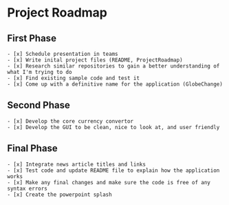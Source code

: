 # Project Roadmap 
## First Phase
    - [x] Schedule presentation in teams
    - [x] Write inital project files (README, ProjectRoadmap)
    - [x] Research similar repositories to gain a better understanding of what I'm trying to do 
    - [x] Find existing sample code and test it 
    - [x] Come up with a definitive name for the application (GlobeChange)
## Second Phase
    - [x] Develop the core currency convertor
    - [x] Develop the GUI to be clean, nice to look at, and user friendly


## Final Phase
    - [x] Integrate news article titles and links
    - [x] Test code and update README file to explain how the application works
    - [x] Make any final changes and make sure the code is free of any syntax errors
    - [x] Create the powerpoint splash
